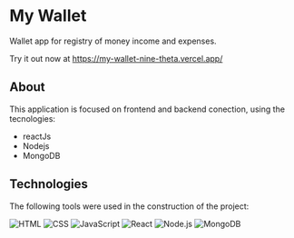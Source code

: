 # My Wallet

Wallet app for registry of money income and expenses.

<!-- <img src="/assets/my-wallet-usage.gif" /> -->

Try it out now at https://my-wallet-nine-theta.vercel.app/

## About

This application is focused on frontend and backend conection, using the tecnologies:

- reactJs
- Nodejs
- MongoDB

## Technologies
The following tools were used in the construction of the project:<br>

![HTML](https://img.shields.io/badge/-HTML-05122A?style=flat&logo=HTML5)&nbsp;![CSS](https://img.shields.io/badge/-CSS-05122A?style=flat&logo=CSS3&logoColor=1572B6)&nbsp;![JavaScript](https://img.shields.io/badge/-JavaScript-05122A?style=flat&logo=javascript)&nbsp;![React](https://img.shields.io/badge/-React-05122A?style=flat&logo=react)&nbsp;![Node.js](https://img.shields.io/badge/-Node.js-05122A?style=flat&logo=node.js)&nbsp;![MongoDB](https://img.shields.io/badge/MongoDB-%234ea94b.svg?style=for-the-badge&logo=mongodb&logoColor=white)
</p>
